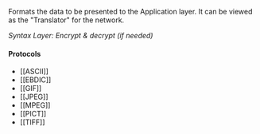 Formats the data to be presented to the Application layer. It can be viewed as the "Translator" for the network.

_Syntax Layer: Encrypt & decrypt (if needed)_

#### Protocols
- [[ASCII]]
- [[EBDIC]]
- [[GIF]]
- [[JPEG]]
- [[MPEG]]
- [[PICT]]
- [[TIFF]]